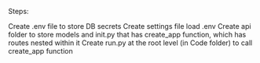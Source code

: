 Steps:

Create .env file to store DB secrets
Create settings file load .env
Create api folder to store models and init.py that has create_app function, which has routes nested within it 
Create run.py at the root level (in Code folder) to call create_app function